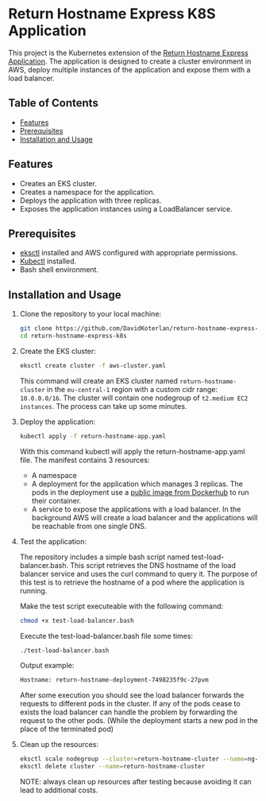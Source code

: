 # Return Hostname Express K8S Application

This project is the Kubernetes extension of the [Return Hostname Express Application](https://github.com/DavidKoterlan/return-hostname-express). The application is designed to create a cluster environment in AWS, deploy multiple instances of the application and expose them with a load balancer.

## Table of Contents
- [Features](#features)
- [Prerequisites](#prerequisites)
- [Installation and Usage](#installation-and-usage)

## Features
- Creates an EKS cluster.
- Creates a namespace for the application.
- Deploys the application with three replicas.
- Exposes the application instances using a LoadBalancer service.

## Prerequisites
- [eksctl](https://eksctl.io/installation/) installed and AWS configured with appropriate permissions.
- [Kubectl](https://kubernetes.io/docs/tasks/tools/install-kubectl/) installed.
- Bash shell environment.

## Installation and Usage

1. Clone the repository to your local machine:
    ```bash
    git clone https://github.com/DavidKoterlan/return-hostname-express-k8s.git
    cd return-hostname-express-k8s
    ```

2. Create the EKS cluster:
    ```bash
    eksctl create cluster -f aws-cluster.yaml
    ```
    This command will create an EKS cluster named `return-hostname-cluster` in the `eu-central-1` region with a custom cidr range: `10.0.0.0/16`. The cluster will contain one nodegroup of `t2.medium EC2 instances`. The process can take up some minutes.

3. Deploy the application:
    ```bash
    kubectl apply -f return-hostname-app.yaml
    ```
    With this command kubectl will apply the return-hostname-app.yaml file. The manifest contains 3 resources:
    - A namespace
    - A deployment for the application which manages 3 replicas. The pods in the deployment use a [public image from Dockerhub](https://hub.docker.com/r/dkoterlan/return-hostname-express) to run their container.
    - A service to expose the applications with a load balancer. In the background AWS will create a load balancer and the applications will be reachable from one single DNS.

4. Test the application:
   
    The repository includes a simple bash script named test-load-balancer.bash. This script retrieves the DNS hostname of the load balancer service and uses the curl command to query it. The purpose of this test is to retrieve the hostname of a pod where the application is running.

    Make the test script executeable with the following command:
    ```bash
    chmod +x test-load-balancer.bash
    ```

    Execute the test-load-balancer.bash file some times:
    ```bash
    ./test-load-balancer.bash
    ```

    Output example: 
    ```bash
    Hostname: return-hostname-deployment-7498235f9c-27pvm
    ```
    After some execution you should see the load balancer forwards the requests to different pods in the cluster. If any of the pods cease to exists the load balancer can handle the problem by forwarding the request to the other pods. (While the deployment starts a new pod in the place of the terminated pod)

6. Clean up the resources:
    ```bash
    eksctl scale nodegroup --cluster=return-hostname-cluster --name=ng-1 --nodes=0
    eksctl delete cluster --name=return-hostname-cluster
    ```
    NOTE: always clean up resources after testing because avoiding it can lead to additional costs.
